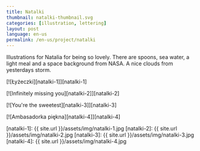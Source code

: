```yaml
---
title: Natalki
thumbnail: natalki-thumbnail.svg
categories: [illustration, lettering]
layout: post
language: en-us
permalink: /en-us/project/natalki
---
```


Illustrations for Natalia for being so lovely. There are spoons, sea water, a light meal and a space background from NASA. A nice clouds from yesterdays storm.

[![Łyżeczki][natalki-1]][natalki-1]

[![Infinitely missing you][natalki-2]][natalki-2]

[![You're the sweetest][natalki-3]][natalki-3]

[![Ambasadorka piękna][natalki-4]][natalki-4]

[natalki-1]: {{ site.url }}/assets/img/natalki-1.jpg
[natalki-2]: {{ site.url }}/assets/img/natalki-2.jpg
[natalki-3]: {{ site.url }}/assets/img/natalki-3.jpg
[natalki-4]: {{ site.url }}/assets/img/natalki-4.jpg